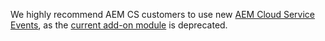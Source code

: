 <InlineAlert variant="warning" slots="text"/>

We highly recommend AEM CS customers to use new [AEM Cloud Service Events](https://developer.adobe.com/events/docs/guides/using/aem/cloud-native/), as the [current add-on module](https://github.com/adobe/aio-lib-java/tree/main/aem/aio_aem_events) is deprecated.
